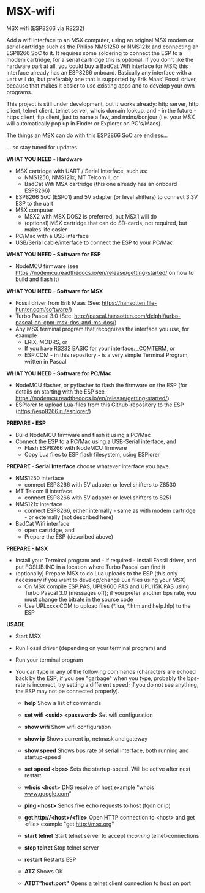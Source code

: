 # MSX-wifi
MSX wifi (ESP8266 via RS232)

Add a wifi interface to an MSX computer, using an original MSX modem or serial cartridge such as the Philips NMS1250 or NMS121x and connecting an ESP8266 SoC to it. It requires some soldering to connect the ESP to a modem cartridge, for a serial cartridge this is optional. If you don't like the hardware part at all, you could buy a BadCat Wifi interface for MSX; this interface already has an ESP8266 onboard. Basically any interface with a uart will do, but preferably one that is supported by Erik Maas' Fossil driver, because that makes it easier to use existing apps and to develop your own programs.

This project is still under development, but it works already: http server, http client, telnet client, telnet server, whois domain lookup, and - in the future - https client, ftp client, just to name a few, and mdns/bonjour (i.e. your MSX will automatically pop up in Finder or Explorer on PC's/Macs).

The things an MSX can do with this ESP2866 SoC are endless... 

... so stay tuned for updates.

<b> WHAT YOU NEED - Hardware</b>
- MSX cartridge with UART / Serial Interface, such as:
  - NMS1250, NMS121x, MT Telcom II, or
  - BadCat Wifi MSX cartridge (this one already has an onboard ESP8266)
- ESP8266 SoC (ESP01) and 5V adapter (or level shifters) to connect 3.3V ESP to the uart
- MSX computer
  - MSX2 with MSX DOS2 is preferred, but MSX1 will do 
  - (optional) MSX cartridge that can do SD-cards; not required, but makes life easier
- PC/Mac with a USB interface
- USB/Serial cable/interface to connect the ESP to your PC/Mac

<b>WHAT YOU NEED - Software for ESP</b>
- NodeMCU firmware (see https://nodemcu.readthedocs.io/en/release/getting-started/ on how to build and flash it)

<b>WHAT YOU NEED - Software for MSX</b>
- Fossil driver from Erik Maas (See: https://hansotten.file-hunter.com/software/)
- Turbo Pascal 3.0 (See: http://pascal.hansotten.com/delphi/turbo-pascal-on-cpm-msx-dos-and-ms-dos/)
- Any MSX terminal program that recognizes the interface you use, for example
  - ERIX, MODRS, or
  - If you have RS232 BASIC for your interface: _COMTERM, or
  - ESP.COM - in this repository - is a very simple Terminal Program, written in Pascal

<b>WHAT YOU NEED - Software for PC/Mac</b>
- NodeMCU flasher, or pyflasher to flash the firmware on the ESP (for details on starting with the ESP see https://nodemcu.readthedocs.io/en/release/getting-started/)
- ESPlorer to upload Lua-files from this Github-repository to the ESP (https://esp8266.ru/esplorer/)
 
<b>PREPARE - ESP</b>
- Build NodeMCU firmware and flash it using a PC/Mac
- Connect the ESP to a PC/Mac using a USB-Serial interface, and
  - Flash ESP8266 with NodeMCU firmware
  - Copy Lua files to ESP flash filesystem, using ESPlorer

<b>PREPARE - Serial Interface</b> choose whatever interface you have
- NMS1250 interface
  - connect ESP8266 with 5V adapter or level shifters to Z8530
- MT Telcom II interface
  - connect ESP8266 with 5V adapter or level shifters to 8251
- NMS121x interface
  - connect ESP8266, either internally - same as with modem cartridge - or externally (not described here)
- BadCat Wifi interface
  - open cartridge, and
  - Prepare the ESP (described above)

<b>PREPARE - MSX</b>
- Install your Terminal program and - if required - install Fossil driver, and put FOSLIB.INC in a location where Turbo Pascal can find it
- (optionally) Prepare MSX to do Lua uploads to the ESP (this only necessary if you want to develop/change Lua files using your MSX)
  - On MSX compile ESP.PAS, UPL9600.PAS and UPL115K.PAS using Turbo Pascal 3.0 (messages off); if you prefer another bps rate, you must change the bitrate in the source code
  - Use UPLxxxx.COM to upload files (*.lua, *.htm and help.hlp) to the ESP

<b>USAGE</b>
- Start MSX

- Run Fossil driver (depending on your terminal program) and 
- Run your terminal program

- You can type in any of the following commands (characters are echoed back by the ESP; if you see "garbage" when you type, probably the bps-rate is incorrect, try setting a different speed; if you do not see anything, the ESP may not be connected properly).

  - <b>help</b>
    Show a list of commands
    
  - <b>set wifi \<ssid\> \<password\></b>
    Set wifi configuration

  - <b>show wifi</b>
    Show wifi configuration

  - <b>show ip</b>
    Shows current ip, netmask and gateway
  
  - <b>show speed</b>
    Shows bps rate of serial interface, both running and startup-speed
    
  - <b>set speed \<bps\></b>
    Sets the startup-speed. Will be active after next restart

  - <b>whois \<host\></b>
    DNS resolve of host
    example "whois www.google.com"

  - <b>ping \<host\></b>
    Sends five echo requests to host (fqdn or ip)
  
  - <b>get http://\<host\>/\<file\></b>
    Open HTTP connection to \<host\> and get \<file\>
    example "get http://msx.org"
   
  - <b>start telnet</b>
    Start telnet server to accept <i>incoming</i> telnet-connections

  - <b>stop telnet</b>
    Stop telnet server

  - <b>restart</b>
    Restarts ESP

  - <b>ATZ</b>
    Shows OK

  - <b>ATDT"host:port"</b>
    Opens a telnet client connection to host on port
